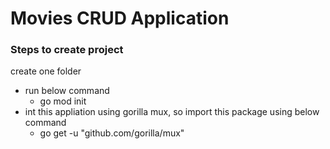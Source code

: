
# Movies CRUD Application
### Steps to create project
create one folder
* run below command
    - go mod init <module-name>
* int this appliation using gorilla mux, so import this package using below command
    - go get -u "github.com/gorilla/mux"